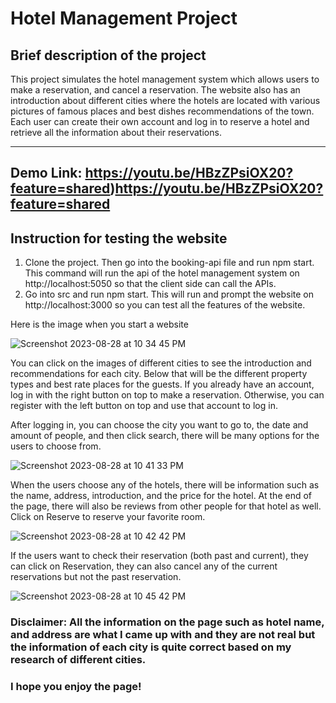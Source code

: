 # Hotel Management Project

## Brief description of the project

This project simulates the hotel management system which allows users to make a reservation, and cancel a reservation. The website also has an introduction about different cities where the hotels are located with various pictures of famous places and best dishes recommendations of the town. Each user can create their own account and log in to reserve a hotel and retrieve all the information about their reservations.

------------------------------------------------------------------------------------

## Demo Link: https://youtu.be/HBzZPsiOX20?feature=shared)https://youtu.be/HBzZPsiOX20?feature=shared

## Instruction for testing the website

1. Clone the project. Then go into the booking-api file and run npm start. This command will run the api of the hotel management system on http://localhost:5050 so that the client side can call the APIs.
2. Go into src and run npm start. This will run and prompt the website on http://localhost:3000 so you can test all the features of the website.

Here is the image when you start a website

![Screenshot 2023-08-28 at 10 34 45 PM](https://github.com/TrongNguyenzzz/booking-app/assets/89328535/9f507aad-0bf3-4cfb-91cb-619af4fae69e)

You can click on the images of different cities to see the introduction and recommendations for each city. Below that will be the different property types and best rate places for the guests.
If you already have an account, log in with the right button on top to make a reservation. Otherwise, you can register with the left button on top and use that account to log in.

After logging in, you can choose the city you want to go to, the date and amount of people, and then click search, there will be many options for the users to choose from.

![Screenshot 2023-08-28 at 10 41 33 PM](https://github.com/TrongNguyenzzz/booking-app/assets/89328535/bb7f0a4a-01fd-4692-83ac-9279c4ff89f2)

When the users choose any of the hotels, there will be information such as the name, address, introduction, and the price for the hotel. At the end of the page, there will also be reviews from other people for that hotel as well. Click on Reserve to reserve your favorite room.

![Screenshot 2023-08-28 at 10 42 42 PM](https://github.com/TrongNguyenzzz/booking-app/assets/89328535/a1e212fd-27d2-4a6d-af9a-7e52832cf8ae)

If the users want to check their reservation (both past and current), they can click on Reservation, they can also cancel any of the current reservations but not the past reservation.

![Screenshot 2023-08-28 at 10 45 42 PM](https://github.com/TrongNguyenzzz/booking-app/assets/89328535/26a07ba4-c778-404e-b829-08c1d137cc41)

### Disclaimer: All the information on the page such as hotel name, and address are what I came up with and they are not real but the information of each city is quite correct based on my research of different cities.

### I hope you enjoy the page!




